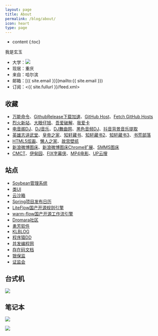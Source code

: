 ```yaml
---
layout: page
title: About
permalink: /blog/about/
icon: heart
type: page
---
```


* content
{:toc}


我是玄玉

* 大学：![](https://gcore.jsdelivr.net/gh/xuanyuv/mydata/img/blog/myself.jpg)
* 现居：重庆
* 来自：哈尔滨
* 邮箱：[{{ site.email }}](mailto:{{ site.email }})
* 订阅：<{{ site.fullurl }}/feed.xml>

## 收藏

* [万能命令](https://wannengrun.net/)、[GithubRelease下载加速](https://doget.nocsdn.com/)、[GitHub Host](https://github-hosts.tinsfox.com/)、[Fetch GitHub Hosts](https://hosts.gitcdn.top/)
* [烈火新站](https://apphot.cc/)、[大眼仔旭](http://www.dayanzai.me/)、[吾爱破解](https://www.52pojie.cn)、[我爱卡](https://bbs.51credit.com)
* [电音阁DJ](https://www.dianyinge.com/djshow/35737.html)、[DJ音乐](https://www.dj.net/)、[DJ舞曲网](https://www.djyyy.com/)、[黑色音频DJ](http://www.hy57.com/)、[抖音背景音乐提取](https://sevenmi.net/dyinMP3.html)
* [英雄志讲武堂](http://www.jiang-wu-tang.com/JWTphpBBS/index.php)、[皇帝之家](https://www.huangdizhijia.com/index.html)、[知轩藏书](http://www.zxcs.me)、[知轩藏书2](https://zxcs.zip/)、[知轩藏书3](https://zxcs.info/)、[书荒部落](http://noveless.com)
* [HTML5炫画](http://www.html5tricks.com)、[懒人之家](http://www.lanrenzhijia.com)、[故宫壁纸](https://www.dpm.org.cn/lights/royal.html)
* [新浪微博图床](http://weibo.com/minipublish)、[新浪微博图床Chrome扩展](https://github.com/Suxiaogang/WeiboPicBed)、[SMMS图床](https://sm.ms)
* [CMCT](https://cmct.tv/?fromuid=72191)、[伊甸园](http://bbs.sfile2012.com)、[FIX字幕侠](http://www.zimuxia.cn)、[MP4电影](https://domp4.icu/)、[UP云搜](https://upyunso3.com/)

## 站点

* [Soybean管理系统](https://soybeanjs.cn/)
* [类UI](https://layui.dev/)
* [云沙箱](https://s.threatbook.com/)
* [Spring项目发布日历](https://calendar.spring.io/)
* [LiteFlow国产开源规则引擎](https://liteflow.cc/)
* [warm-flow国产开源工作流引擎](http://warm-flow.cn/)
* [Dromara社区](https://gitee.com/dromara)
* [勇芳软件](http://wwx.yfvb.com/)
* [KLBLOG](http://www.kailing.pub)
* [程序猿DD](http://blog.didispace.com)
* [并发编程网](http://ifeve.com)
* [存在码文档](https://cunzaima.cn/)
* [银保监](http://www.cbirc.gov.cn)
* [证监会](http://www.csrc.gov.cn)

## 台式机

![](https://ae01.alicdn.com/kf/H33a8d59057274e499275deb135b5f49dg.jpg)

## 笔记本

![](https://gcore.jsdelivr.net/gh/xuanyuv/mydata/img/blog/myx220i.png)

![](https://gcore.jsdelivr.net/gh/xuanyuv/mydata/img/blog/myx13.png)